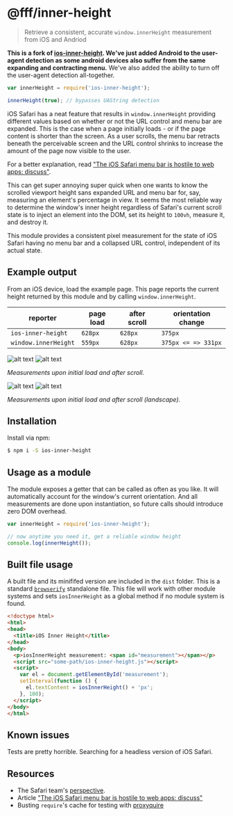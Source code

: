 # @fff/inner-height
> Retrieve a consistent, accurate `window.innerHeight` measurement from iOS and Andriod

**This is a fork of [ios-inner-height](https://github.com/tylerjpeterson/ios-inner-height). We've just added Android to the user-agent detection as some android devices also suffer from the same expanding and contracting menu.**
We've also added the ability to turn off the user-agent detection all-together.

```javascript
var innerHeight = require('ios-inner-height');

innerHeight(true); // bypasses UAString detection
```

iOS Safari has a neat feature that results in `window.innerHeight` providing different values based on whether or not the URL control and menu bar are expanded.
This is the case when a page initially loads - or if the page content is shorter than the screen.
As a user scrolls, the menu bar retracts beneath the perceivable screen and the URL control shrinks to increase the amount of the page now visible to the user.

For a better explanation, read ["The iOS Safari menu bar is hostile to web apps: discuss"](https://benfrain.com/the-ios-safari-menu-bar-is-hostile-to-web-apps-discuss/).

This can get super annoying super quick when one wants to know the scrolled viewport height sans expanded URL and menu bar for, say, measuring an element's percentage in view.
It seems the most reliable way to determine the window's inner height regardless of Safari's current scroll state is to inject an element into the DOM, set its height to `100vh`, measure it, and destroy it.

This module provides a consistent pixel measurement for the state of iOS Safari having no menu bar and a collapsed URL control, independent of its actual state.


## Example output
From an iOS device, load the example page.
This page reports the current height returned by this module and by calling `window.innerHeight`.

| reporter             | page load   | after scroll | orientation change   |
|----------------------|-------------|--------------|----------------------|
| `ios-inner-height`   | `628px`     | `628px`      | `375px`              |
| `window.innerHeight` | `559px`     | `628px`      | `375px <= => 331px`  |


![alt text](https://kettle-modules.s3.amazonaws.com/ios-inner-height/ios-1.png)
![alt text](https://kettle-modules.s3.amazonaws.com/ios-inner-height/ios-2.png)

*Measurements upon initial load and after scroll.*

![alt text](https://kettle-modules.s3.amazonaws.com/ios-inner-height/ios-3.png)
![alt text](https://kettle-modules.s3.amazonaws.com/ios-inner-height/ios-4.png)

*Measurements upon initial load and after scroll (landscape).*


## Installation
Install via npm:

```sh
$ npm i -S ios-inner-height
```


## Usage as a module
The module exposes a getter that can be called as often as you like.
It will automatically account for the window's current orientation.
And all measurements are done upon instantiation, so future calls should introduce zero DOM overhead.

```javascript
var innerHeight = require('ios-inner-height');

// now anytime you need it, get a reliable window height
console.log(innerHeight());
```


## Built file usage
A built file and its minififed version are included in the `dist` folder.
This is a standard [`browserify`](https://github.com/browserify/browserify) standalone file.
This file will work with other module systems and sets `iosInnerHeight` as a global method if no module system is found. 

```html
<!doctype html>
<html>
<head>
  <title>iOS Inner Height</title>
</head>
<body>
  <p>iosInnerHeight measurement: <span id="measurement"></span></p>
  <script src="some-path/ios-inner-height.js"></script>
  <script>
    var el = document.getElementById('measurement');
    setInterval(function () {
      el.textContent = iosInnerHeight() + 'px';
    }, 100);
  </script>
</body>
</html>
```


## Known issues
Tests are pretty horrible.
Searching for a headless version of iOS Safari.


## Resources
- The Safari team's [perspective](https://bugs.webkit.org/show_bug.cgi?id=141832).
- Article ["The iOS Safari menu bar is hostile to web apps: discuss"](https://benfrain.com/the-ios-safari-menu-bar-is-hostile-to-web-apps-discuss/)
- Busting `require`'s cache for testing with [proxyquire](https://github.com/thlorenz/proxyquire)
